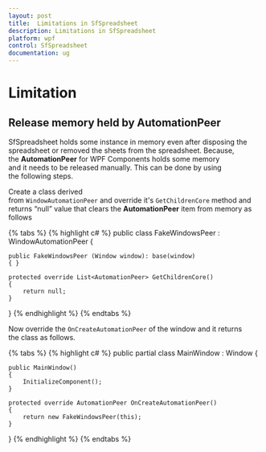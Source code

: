 ```yaml
---
layout: post
title:  Limitations in SfSpreadsheet
description: Limitations in SfSpreadsheet
platform: wpf
control: SfSpreadsheet
documentation: ug
---
```


# Limitation

## Release memory held by AutomationPeer

SfSpreadsheet holds some instance in memory even after disposing the spreadsheet or removed the sheets from the spreadsheet. Because, the **AutomationPeer** for WPF Components holds some memory and it needs to be released manually. This can be done by using the following steps.

Create a class derived from `WindowAutomationPeer` and override it's `GetChildrenCore` method and returns “null” value that clears the **AutomationPeer** item from memory as follows

{% tabs %}
{% highlight c# %}
public class FakeWindowsPeer : WindowAutomationPeer
{

    public FakeWindowsPeer (Window window): base(window)
    { }

    protected override List<AutomationPeer> GetChildrenCore()
    {
        return null;
    }
}
{% endhighlight %}
{% endtabs %}

Now override the `OnCreateAutomationPeer` of the window and it returns the class as follows.

{% tabs %}
{% highlight c# %}
public partial class MainWindow : Window
{

    public MainWindow()
    {
        InitializeComponent();
    }

    protected override AutomationPeer OnCreateAutomationPeer()
    {
        return new FakeWindowsPeer(this);
    }
}
{% endhighlight %}
{% endtabs %}
